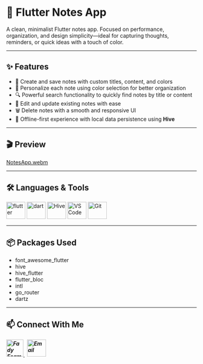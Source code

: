 # 📝 Flutter Notes App

A clean, minimalist Flutter notes app. Focused on performance, organization, and design simplicity—ideal for capturing thoughts, reminders, or quick ideas with a touch of color.

---

## ✨ Features
- 📝 Create and save notes with custom titles, content, and colors
- 🎨 Personalize each note using color selection for better organization
- 🔍 Powerful search functionality to quickly find notes by title or content
- 🔄 Edit and update existing notes with ease
- 🗑️ Delete notes with a smooth and responsive UI
- 💾 Offline-first experience with local data persistence using **Hive**

---

## 🎬 Preview

[NotesApp.webm](https://github.com/Fady-Esam/Notes-App/assets/146977882/b9c0cc1c-1003-480d-a3a2-b29a44f1df4c)

---

## 🛠️ Languages & Tools
<p align="left"> 
        <img src="https://www.vectorlogo.zone/logos/flutterio/flutterio-icon.svg" alt="flutter" width="50" height="45"/> 
        <img src="https://www.vectorlogo.zone/logos/dartlang/dartlang-icon.svg" alt="dart" width="50" height="45"/>
        <img src="https://encrypted-tbn0.gstatic.com/images?q=tbn:ANd9GcTMPq4YNrCDzxfBUu7I4wlkncj7XnUgF8rl1A&s" alt="Hive" width="50" height="45" />
        <img src="https://github.com/user-attachments/assets/81601bc6-d10f-436a-a3fa-fb3b129feaf6" alt="VS Code" width="50" height="45"/>
        <img src="https://www.vectorlogo.zone/logos/git-scm/git-scm-icon.svg" alt="Git" width="50" height="45"/>
</p>

---

## 📦 Packages Used
   * font_awesome_flutter
   * hive
   * hive_flutter
   * flutter_bloc
   * intl
   * go_router
   * dartz

---

## 📫 Connect With Me
<h5 align="left"> 
<a href="https://www.linkedin.com/in/fady-esam/" target="_blank"> 
  <img src="https://raw.githubusercontent.com/rahuldkjain/github-profile-readme-generator/master/src/images/icons/Social/linked-in-alt.svg" alt="Fady Esam" height="45" width="45" /> 
  </a> 
   &nbsp;
  <a href="mailto:fady.esam.0101@gmail.com" target="_blank"> 
    <img src="https://cdn-icons-png.flaticon.com/512/732/732200.png" alt="Email" height="45" width="50" /> 
</a> 
</h5>




